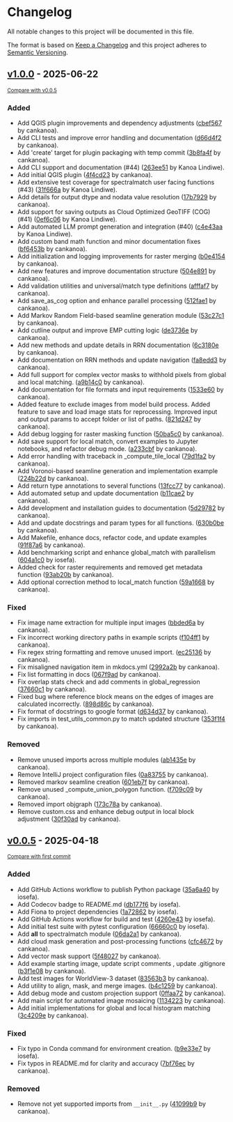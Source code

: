 # Changelog

All notable changes to this project will be documented in this file.

The format is based on [Keep a Changelog](http://keepachangelog.com/en/1.0.0/)
and this project adheres to [Semantic Versioning](http://semver.org/spec/v2.0.0.html).

<!-- insertion marker -->
## [v1.0.0](https://github.com/spectralmatch/spectralmatch/releases/tag/v1.0.0) - 2025-06-22

<small>[Compare with v0.0.5](https://github.com/spectralmatch/spectralmatch/compare/v0.0.5...v1.0.0)</small>

### Added

- Add QGIS plugin improvements and dependency adjustments ([cbef567](https://github.com/spectralmatch/spectralmatch/commit/cbef567b85b25aafdd31c3afae557b2d91e56e15) by cankanoa).
- Add CLI tests and improve error handling and documentation ([d66d4f2](https://github.com/spectralmatch/spectralmatch/commit/d66d4f295500ca8566b19af2566ed26e3a3e212e) by cankanoa).
- Add 'create' target for plugin packaging with temp commit ([3b8fa4f](https://github.com/spectralmatch/spectralmatch/commit/3b8fa4f9aede25fc8dcccdc0e71e9c79f60ee496) by cankanoa).
- Add CLI support and documentation (#44) ([263ee51](https://github.com/spectralmatch/spectralmatch/commit/263ee5127b4d6a227471904312b418fee37bcf0c) by Kanoa Lindiwe).
- Add initial QGIS plugin ([4f4cd23](https://github.com/spectralmatch/spectralmatch/commit/4f4cd23e4a45f566f1c377afa9177ac9048a1f63) by cankanoa).
- Add extensive test coverage for spectralmatch user facing functions (#43) ([31f666a](https://github.com/spectralmatch/spectralmatch/commit/31f666a420bd2a8e28a8f559b9531249bcdd1c09) by Kanoa Lindiwe).
- Add details for output dtype and nodata value resolution ([17b7929](https://github.com/spectralmatch/spectralmatch/commit/17b79298b28cd0dc9d3e1bb0598bef516b073876) by cankanoa).
- Add support for saving outputs as Cloud Optimized GeoTIFF (COG) (#41) ([0ef6c06](https://github.com/spectralmatch/spectralmatch/commit/0ef6c0645984ce37fe92ee941de3831956d5ee1b) by Kanoa Lindiwe).
- Add automated LLM prompt generation and integration (#40) ([c4e43aa](https://github.com/spectralmatch/spectralmatch/commit/c4e43aa71370ec55180592ba203789dc3045d960) by Kanoa Lindiwe).
- Add custom band math function and minor documentation fixes ([bf6453b](https://github.com/spectralmatch/spectralmatch/commit/bf6453b54d61e59f218ae15b68fc5db40c8236a2) by cankanoa).
- Add initialization and logging improvements for raster merging ([b0e4154](https://github.com/spectralmatch/spectralmatch/commit/b0e4154af86361b0bf204fd19d2dafb394704143) by cankanoa).
- Add new features and improve documentation structure ([504e891](https://github.com/spectralmatch/spectralmatch/commit/504e89164e42ea668134bbf70d37d62fc17ad0f4) by cankanoa).
- Add validation utilities and universal/match type definitions ([afffaf7](https://github.com/spectralmatch/spectralmatch/commit/afffaf7ebd1f452ee9e2f0ace1b468b6f4e8ad4e) by cankanoa).
- Add save_as_cog option and enhance parallel processing ([512fae1](https://github.com/spectralmatch/spectralmatch/commit/512fae19afa2843c4beaaf862ce66165ba39d19e) by cankanoa).
- Add Markov Random Field-based seamline generation module ([53c27c1](https://github.com/spectralmatch/spectralmatch/commit/53c27c150fa80afefc14e0a1fc7980c9d62da459) by cankanoa).
- Add cutline output and improve EMP cutting logic ([de3736e](https://github.com/spectralmatch/spectralmatch/commit/de3736edebec47ff4150c691b41e4ad5655af9e9) by cankanoa).
- Add new methods and update details in RRN documentation ([6c3180e](https://github.com/spectralmatch/spectralmatch/commit/6c3180ec7ec5d1e7c7b9020af7c5361222b3a6ef) by cankanoa).
- Add documentation on RRN methods and update navigation ([fa8edd3](https://github.com/spectralmatch/spectralmatch/commit/fa8edd3885df6ac060ebc33ba3a8e62c53bdea9a) by cankanoa).
- Add full support for complex vector masks to withhold pixels from global and local matching. ([a9b14c0](https://github.com/spectralmatch/spectralmatch/commit/a9b14c091991eda5ed28c46648fa321cc595583f) by cankanoa).
- Add documentation for file formats and input requirements ([1533e60](https://github.com/spectralmatch/spectralmatch/commit/1533e6045b86618121a486773e9538ba0e9a1345) by cankanoa).
- Added feature to exclude images from model build process. Added feature to save and load image stats for reprocessing. Improved input and output params to accept folder or list of paths. ([821d247](https://github.com/spectralmatch/spectralmatch/commit/821d24761a02603d244d107264379abb48ebc2e7) by cankanoa).
- Add debug logging for raster masking function ([50ba5c0](https://github.com/spectralmatch/spectralmatch/commit/50ba5c052efeee3606a8ce9f7d7e9794aa390b28) by cankanoa).
- Add save support for local match, convert examples to Jupyter notebooks, and refactor debug mode. ([a233cbf](https://github.com/spectralmatch/spectralmatch/commit/a233cbff89ad2ac9da3c1f1d3e228b34b5c83a31) by cankanoa).
- Add error handling with traceback in _compute_tile_local ([79d1fa2](https://github.com/spectralmatch/spectralmatch/commit/79d1fa2c3cb094dbfc84ce9bbb3e190d61df57ca) by cankanoa).
- Add Voronoi-based seamline generation and implementation example ([224b22d](https://github.com/spectralmatch/spectralmatch/commit/224b22d5ecdff9db1436cdb0f304114aa0cbfe36) by cankanoa).
- Add return type annotations to several functions ([13fcc77](https://github.com/spectralmatch/spectralmatch/commit/13fcc774861fc0f20dfdede193286ff4423c8652) by cankanoa).
- Add automated setup and update documentation ([b11cae2](https://github.com/spectralmatch/spectralmatch/commit/b11cae21d7569031bfb03b63aff78a9d77924e49) by cankanoa).
- Add development and installation guides to documentation ([5d29782](https://github.com/spectralmatch/spectralmatch/commit/5d297823fdcc443c29be5b77311a04690b3bffda) by cankanoa).
- Add and update docstrings and param types for all functions. ([630b0be](https://github.com/spectralmatch/spectralmatch/commit/630b0bea87109d2e59e22af98bb804a3a5667a96) by cankanoa).
- Add Makefile, enhance docs, refactor code, and update examples ([91f87a6](https://github.com/spectralmatch/spectralmatch/commit/91f87a6443dbcc0260d6911856e054a62f8d3375) by cankanoa).
- Add benchmarking script and enhance global_match with parallelism ([604a1c0](https://github.com/spectralmatch/spectralmatch/commit/604a1c01a761a268f3e8ae41b464c4b8058d4c3d) by iosefa).
- Added check for raster requirements and removed get metadata function ([93ab20b](https://github.com/spectralmatch/spectralmatch/commit/93ab20bd72a8e8eb8abd4f7814f9e44b24efa8b8) by cankanoa).
- Add optional correction method to local_match function ([59a1668](https://github.com/spectralmatch/spectralmatch/commit/59a166882afa3f780e36590c2942d0ea7973fe50) by cankanoa).

### Fixed

- Fix image name extraction for multiple input images ([bbded6a](https://github.com/spectralmatch/spectralmatch/commit/bbded6a723693c4c8afe578626ddcbfe19c7bf33) by cankanoa).
- Fix incorrect working directory paths in example scripts ([f104ff1](https://github.com/spectralmatch/spectralmatch/commit/f104ff11a44b9f6bb8abb564b0b7539241fd2417) by cankanoa).
- Fix regex string formatting and remove unused import. ([ec25136](https://github.com/spectralmatch/spectralmatch/commit/ec25136f72801b4d2fae2c8b4d2d4a8531fb46d7) by cankanoa).
- Fix misaligned navigation item in mkdocs.yml ([2992a2b](https://github.com/spectralmatch/spectralmatch/commit/2992a2b98d190df6a87a1ea8fabb1ed1a4ea8d07) by cankanoa).
- Fix list formatting in docs ([067f9ad](https://github.com/spectralmatch/spectralmatch/commit/067f9ada6e1ba20dba4026e138663beaeef00e8e) by cankanoa).
- Fix overlap stats check and add comments in global_regression ([37660c1](https://github.com/spectralmatch/spectralmatch/commit/37660c194a801a3e47c0b283f0a2a992e2be3693) by cankanoa).
- Fixed bug where reference block means on the edges of images are calculated incorrectly. ([898d86c](https://github.com/spectralmatch/spectralmatch/commit/898d86c329130e010bb6faacaa09e98df774a9cc) by cankanoa).
- Fix format of docstrings to google format ([d634d37](https://github.com/spectralmatch/spectralmatch/commit/d634d37422bb9861c41acafcbc4e99e9a35d2527) by cankanoa).
- Fix imports in test_utils_common.py to match updated structure ([353f1f4](https://github.com/spectralmatch/spectralmatch/commit/353f1f467a2495b81decf3031a46ab756f12ece6) by cankanoa).

### Removed

- Remove unused imports across multiple modules ([ab1435e](https://github.com/spectralmatch/spectralmatch/commit/ab1435e93117025e626b7b4f54b766d12851ddd0) by cankanoa).
- Remove IntelliJ project configuration files ([0a83755](https://github.com/spectralmatch/spectralmatch/commit/0a83755abf4ff38182be3fb45ec6ed4b3fb47653) by cankanoa).
- Removed markov seamline creation ([601eb7f](https://github.com/spectralmatch/spectralmatch/commit/601eb7fe7b77e081695557b6eee49ddd1f9a011d) by cankanoa).
- Remove unused _compute_union_polygon function. ([f709c09](https://github.com/spectralmatch/spectralmatch/commit/f709c09a228883dba1f9c993753e0c596aa01fd0) by cankanoa).
- Removed import objgraph ([173c78a](https://github.com/spectralmatch/spectralmatch/commit/173c78aa49e82285a62c608d23bea9897ecedf74) by cankanoa).
- Remove custom.css and enhance debug output in local block adjustment ([30f30ad](https://github.com/spectralmatch/spectralmatch/commit/30f30ad68efaf1910a3a0231a909b2e8bbe3ac31) by cankanoa).

## [v0.0.5](https://github.com/spectralmatch/spectralmatch/releases/tag/v0.0.5) - 2025-04-18

<small>[Compare with first commit](https://github.com/spectralmatch/spectralmatch/compare/e52b69e312b873db88e7267eeb89b80255fa30bf...v0.0.5)</small>

### Added

- Add GitHub Actions workflow to publish Python package ([35a6a40](https://github.com/spectralmatch/spectralmatch/commit/35a6a4096e17a885881a68659e9b5478fd4fdb71) by iosefa).
- Add Codecov badge to README.md ([db177f6](https://github.com/spectralmatch/spectralmatch/commit/db177f6719334f31c0620526dca45f4bb37e683b) by iosefa).
- Add Fiona to project dependencies ([1a72862](https://github.com/spectralmatch/spectralmatch/commit/1a72862c4087b36d94dbb4d18b8f8af31971ae9e) by iosefa).
- Add GitHub Actions workflow for build and test ([4260e43](https://github.com/spectralmatch/spectralmatch/commit/4260e4314bcd011f64afc4edaaf58442b4ab7974) by iosefa).
- Add initial test suite with pytest configuration ([66660c0](https://github.com/spectralmatch/spectralmatch/commit/66660c0d665fc442b137f0a62c7a2e967796bd1d) by iosefa).
- Add __all__ to spectralmatch module ([06da2a1](https://github.com/spectralmatch/spectralmatch/commit/06da2a1a27ac4cbba2cd81a70e1406e27eac60e3) by cankanoa).
- Add cloud mask generation and post-processing functions ([cfc4672](https://github.com/spectralmatch/spectralmatch/commit/cfc46727853137bcec45000b1deb9e98ee1ccf22) by cankanoa).
- Add vector mask support ([5f48027](https://github.com/spectralmatch/spectralmatch/commit/5f48027d9e7c3547edcfeeca639860845b59c1aa) by cankanoa).
- Add example starting image, update script comments , update .gitignore ([b3f1e08](https://github.com/spectralmatch/spectralmatch/commit/b3f1e0831cb654e7d74794134236def4fc0a8862) by cankanoa).
- Add test images for WorldView-3 dataset ([83563b3](https://github.com/spectralmatch/spectralmatch/commit/83563b33b0300c421bbb242e95e05721c44544aa) by cankanoa).
- Add utility to align, mask, and merge images. ([b4c1259](https://github.com/spectralmatch/spectralmatch/commit/b4c125921b790e4f46ebc1786b50d4eb269228fe) by cankanoa).
- Add debug mode and custom projection support ([0ffaa72](https://github.com/spectralmatch/spectralmatch/commit/0ffaa72bf744221ff9a3c8bae0a96abf043c3237) by cankanoa).
- Add main script for automated image mosaicing ([1134223](https://github.com/spectralmatch/spectralmatch/commit/1134223c125efeb98a98046218b54cc3e2055572) by cankanoa).
- Add initial implementations for global and local histogram matching ([3c4209e](https://github.com/spectralmatch/spectralmatch/commit/3c4209e55e4469ff6c50dde0147d8dda3ea611d2) by cankanoa).

### Fixed

- Fix typo in Conda command for environment creation. ([b9e33e7](https://github.com/spectralmatch/spectralmatch/commit/b9e33e7c4690ce10784b3a75aff44d8a340c03e2) by iosefa).
- Fix typos in README.md for clarity and accuracy ([7bf76ec](https://github.com/spectralmatch/spectralmatch/commit/7bf76ec55eebfa7ebbcde352632f681b299ff66f) by cankanoa).

### Removed

- Remove not yet supported imports from `__init__.py` ([41099b9](https://github.com/spectralmatch/spectralmatch/commit/41099b99b9d37b933319c3bf11634bba5705ac3a) by cankanoa).

